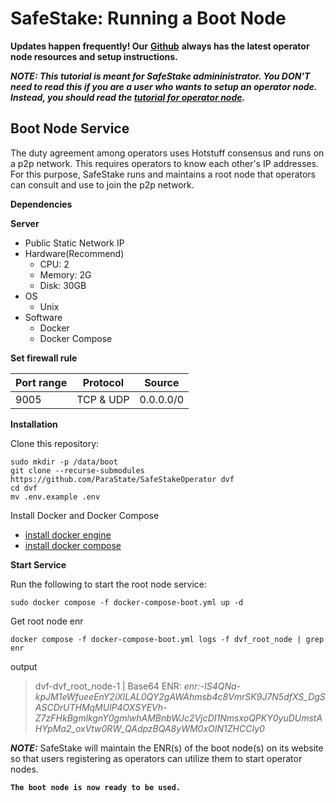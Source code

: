 # SafeStake: Running a Boot Node

**Updates happen frequently! Our** [**Github**](https://github.com/ParaState/SafeStakeOperator) **always has the latest operator node resources and setup instructions.**


***NOTE: This tutorial is meant for SafeStake admininistrator. You DON'T need to read this if you are a user who wants to setup an operator node. Instead, you should read the [tutorial for operator node](./safestake-running-an-operator-node.md).***


## **Boot Node Service**

The duty agreement among operators uses Hotstuff consensus and runs on a p2p network. This requires operators to know each other's IP addresses. For this purpose, SafeStake runs and maintains a root node that operators can consult and use to join the p2p network.

**Dependencies**

**Server**

* Public Static Network IP
* Hardware(Recommend)
  * CPU: 2
  * Memory: 2G
  * Disk: 30GB
* OS
  * Unix
* Software
  * Docker
  * Docker Compose

**Set firewall rule**

| Port range | Protocol  | Source    |
| ---------- | --------  | --------- |
| 9005       | TCP & UDP | 0.0.0.0/0 |

**Installation**

Clone this repository:

```
sudo mkdir -p /data/boot
git clone --recurse-submodules https://github.com/ParaState/SafeStakeOperator dvf
cd dvf
mv .env.example .env
```

Install Docker and Docker Compose

* [install docker engine](https://docs.docker.com/engine/install/)
* [install docker compose](https://docs.docker.com/compose/install/)



**Start Service**

Run the following to start the root node service:

```
sudo docker compose -f docker-compose-boot.yml up -d
```

Get root node enr

```
docker compose -f docker-compose-boot.yml logs -f dvf_root_node | grep enr
```

output

> dvf-dvf\_root\_node-1 | Base64 ENR: _enr:-IS4QNa-kpJM1eWfueeEnY2iXlLAL0QY2gAWAhmsb4c8VmrSK9J7N5dfXS\_DgSASCDrUTHMqMUlP4OXSYEVh-Z7zFHkBgmlkgnY0gmlwhAMBnbWJc2VjcDI1NmsxoQPKY0yuDUmstAHYpMa2\_oxVtw0RW\_QAdpzBQA8yWM0xOIN1ZHCCIy0_

_**NOTE:**_  SafeStake will maintain the ENR(s) of the boot node(s) on its website so that users registering as operators can utilize them to start operator nodes.


**`The boot node is now ready to be used.`**

